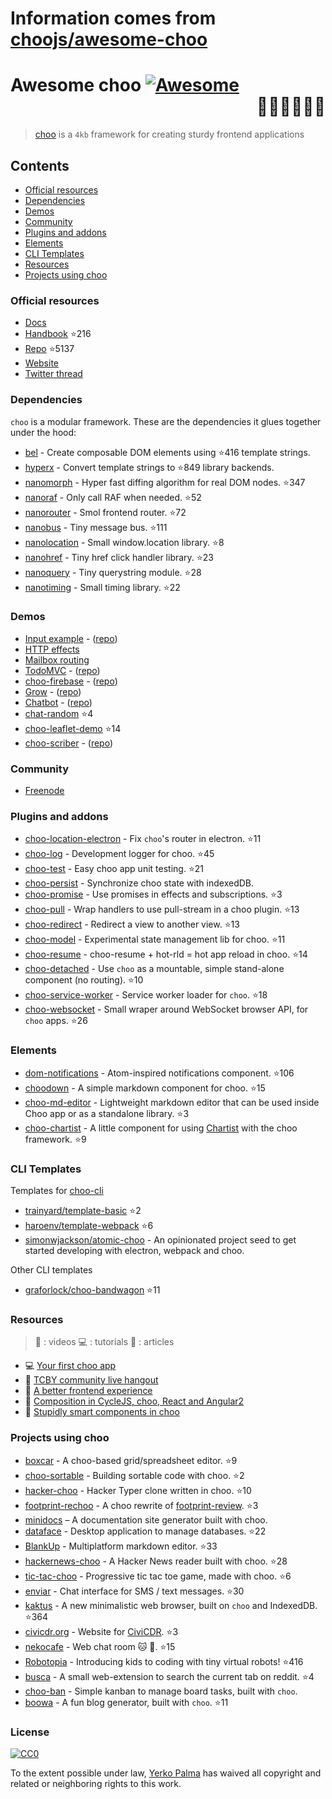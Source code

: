 # Information comes from [choojs/awesome-choo](https://github.com/choojs/awesome-choo)
# Awesome choo [![Awesome](https://cdn.rawgit.com/sindresorhus/awesome/d7305f38d29fed78fa85652e3a63e154dd8e8829/media/badge.svg)](https://github.com/sindresorhus/awesome) <div align="right">:steam_locomotive::train::train::train::train::train:</div>

> [choo](https://choo.io/) is a `4kb` framework for creating
> sturdy frontend applications

## Contents

- [Official resources](#official-resources)
- [Dependencies](#dependencies)
- [Demos](#demos)
- [Community](#community)
- [Plugins and addons](#plugins-and-addons)
- [Elements](#elements)
- [CLI Templates](#cli-templates)
- [Resources](#resources)
- [Projects using choo](#projects-using-choo)

### Official resources

- [Docs](https://github.com/yoshuawuyts/choo/blob/master/README.md)
- [Handbook](https://github.com/yoshuawuyts/choo-handbook) :star:216
- [Repo](https://github.com/yoshuawuyts/choo) :star:5137
- [Website](https://choo.io/)
- [Twitter thread](https://twitter.com/yoshuawuyts/status/730087077803528193)

### Dependencies
`choo` is a modular framework. These are the dependencies it glues together
under the hood:

- [bel](https://github.com/shama/bel) - Create composable DOM elements using :star:416
  template strings.
- [hyperx](https://github.com/substack/hyperx) - Convert template strings to :star:849
  library backends.
- [nanomorph](https://github.com/choojs/nanomorph) - Hyper fast diffing algorithm for real DOM nodes. :star:347
- [nanoraf](https://github.com/yoshuawuyts/nanoraf) - Only call RAF when needed. :star:52
- [nanorouter](https://github.com/choojs/nanorouter) - Smol frontend router. :star:72
- [nanobus](https://github.com/choojs/nanobus) - Tiny message bus. :star:111
- [nanolocation](https://github.com/choojs/nanolocation) - Small window.location library. :star:8
- [nanohref](https://github.com/choojs/nanohref) - Tiny href click handler library. :star:23
- [nanoquery](https://github.com/choojs/nanoquery) - Tiny querystring module. :star:28
- [nanotiming](https://github.com/choojs/nanotiming) - Small timing library. :star:22

### Demos

- [Input example](http://requirebin.com/?gist=e589473373b3100a6ace29f7bbee3186) - ([repo](https://github.com/yoshuawuyts/choo/tree/master/examples/title))
- [HTTP effects](https://hyperdev.com/#!/project/fork-fang)
- [Mailbox routing](https://github.com/yoshuawuyts/choo/tree/master/examples/mailbox)
- [TodoMVC](http://shuheikagawa.com/todomvc-choo) - ([repo](https://github.com/shuhei/todomvc-choo))
- [choo-firebase](https://choo-firebase-2ec21.firebaseapp.com) - ([repo](https://github.com/mw222rs/choo-firebase))
- [Grow](https://grow.static.land) - ([repo](https://github.com/sethvincent/grow))
- [Chatbot](http://chootbot.herokuapp.com) - ([repo](https://github.com/plaey/chatbot))
- [chat-random](https://github.com/akiva/chat-random) :star:4
- [choo-leaflet-demo](https://github.com/timwis/choo-leaflet-demo) :star:14
- [choo-scriber](https://zhouhansen.github.io/choo-scriber) - ([repo](https://github.com/ZhouHansen/choo-scriber))

### Community

- [Freenode](https://webchat.freenode.net/?channels=choo)

### Plugins and addons

- [choo-location-electron](https://github.com/bcomnes/choo-location-electron) - Fix `choo`'s router in electron. :star:11
- [choo-log](https://github.com/yoshuawuyts/choo-log) - Development logger for choo. :star:45
- [choo-test](https://github.com/mantoni/choo-test) - Easy choo app unit testing. :star:21
- [choo-persist](https://github.com/yoshuawuyts/choo-persist/) - Synchronize choo state with indexedDB.
- [choo-promise](https://github.com/rahatarmanahmed/choo-promise) - Use promises in effects and subscriptions. :star:3
- [choo-pull](https://github.com/yoshuawuyts/choo-pull) - Wrap handlers to use pull-stream in a choo plugin. :star:13
- [choo-redirect](https://github.com/yoshuawuyts/choo-redirect) - Redirect a view to another view. :star:13
- [choo-model](https://github.com/yoshuawuyts/choo-model) - Experimental state management lib for choo. :star:11
- [choo-resume](https://github.com/bengourley/choo-resume) - choo-resume + hot-rld = hot app reload in choo. :star:14
- [choo-detached](https://github.com/graforlock/choo-detached) - Use `choo` as a mountable, simple stand-alone component (no routing). :star:10
- [choo-service-worker](https://github.com/choojs/choo-service-worker) - Service worker loader for `choo`. :star:18
- [choo-websocket](https://github.com/YerkoPalma/choo-websocket) - Small wraper around WebSocket browser API, for `choo` apps. :star:26

### Elements

- [dom-notifications](https://github.com/finnp/dom-notifications) - Atom-inspired notifications component. :star:106
- [choodown](https://github.com/trainyard/choodown) - A simple markdown component for choo. :star:15
- [choo-md-editor](https://github.com/dbtek/choo-md-editor) - Lightweight markdown editor that can be used inside Choo app or as a standalone library. :star:3
- [choo-chartist](https://github.com/rexmortus/choo-chartist) - A little component for using [Chartist](https://gionkunz.github.io/chartist-js/) with the choo framework. :star:9

### CLI Templates

Templates for [choo-cli](https://github.com/trainyard/choo-cli)

- [trainyard/template-basic](https://github.com/trainyard/template-basic) :star:2
- [haroenv/template-webpack](https://github.com/haroenv/template-webpack) :star:6
- [simonwjackson/atomic-choo](https://github.com/simonwjackson/atomic-choo) - An opinionated project seed to get started developing with electron, webpack and choo.

Other CLI templates
- [graforlock/choo-bandwagon](https://github.com/graforlock/choo-bandwagon) :star:11

### Resources
> :movie_camera: : videos
> :computer: : tutorials
> :book: : articles

- :computer: [Your first choo app](https://yoshuawuyts.gitbooks.io/choo/content/02_your_first_app.html)
- :movie_camera: [TCBY community live hangout](https://www.youtube.com/watch?v=a97Mw2z1SAI)
- :book: [A better frontend experience](https://medium.com/@yoshuawuyts/a-better-frontend-experience-7b0498c85658)
- :book: [Composition in CycleJS, choo, React and Angular2](http://blog.krawaller.se/posts/composition-in-cyclejs-choo-react-and-angular2)
- :book: [Stupidly smart components in choo](http://blog.krawaller.se/posts/stupidly-smart-components-in-choo)

### Projects using choo

- [boxcar](https://github.com/toddself/boxcar) - A choo-based grid/spreadsheet editor. :star:9
- [choo-sortable](https://github.com/willkessler/choo-sortable) - Building sortable code with choo. :star:2
- [hacker-choo](https://github.com/mw222rs/hacker-choo) - Hacker Typer clone written in choo. :star:10
- [footprint-rechoo](https://github.com/npeihl/footprint-rechoo) - A choo rewrite of [footprint-review](http://github.com/sjcgis/footprint-review). :star:3
- [minidocs](https://github.com/freeman-lab/minidocs) – A documentation site generator built with choo.
- [dataface](https://github.com/timwis/dataface) - Desktop application to manage databases. :star:22
- [BlankUp](https://github.com/HoverBaum/BlankUp-Electron) - Multiplatform markdown editor. :star:33
- [hackernews-choo](https://github.com/kvnneff/hackernews-choo) - A Hacker News reader built with choo. :star:28
- [tic-tac-choo](https://github.com/YerkoPalma/tic-tac-toe) - Progressive tic tac toe game, made with choo. :star:6
- [enviar](https://github.com/timwis/enviar) - Chat interface for SMS / text messages. :star:30
- [kaktus](https://github.com/kaktus/kaktus) - A new minimalistic web browser, built on `choo` and IndexedDB. :star:364
- [civicdr.org](https://github.com/CiviCDR/civicdr.org) - Website for [CiviCDR](https://civicdr.org/). :star:3
- [nekocafe](https://github.com/notenoughneon/nekocafe) - Web chat room :cat: :speech_balloon:. :star:15
- [Robotopia](https://github.com/robotopia-x/robotopia) - Introducing kids to coding with tiny virtual robots! :star:416
- [busca](https://github.com/afk-mcz/busca) - A small web-extension to search the current tab on reddit. :star:4
- [choo-ban](https://github.com/luizbaldi/choo-ban) - Simple kanban to manage board tasks, built with `choo`.
- [boowa](https://github.com/boowajs/boowa) - A fun blog generator, built with `choo`. :star:11

### License

[![CC0](http://mirrors.creativecommons.org/presskit/buttons/88x31/svg/cc-zero.svg)](https://creativecommons.org/publicdomain/zero/1.0/)

To the extent possible under law, [Yerko Palma](https://github.com/YerkoPalma) has waived all copyright and related or neighboring rights to this work.

